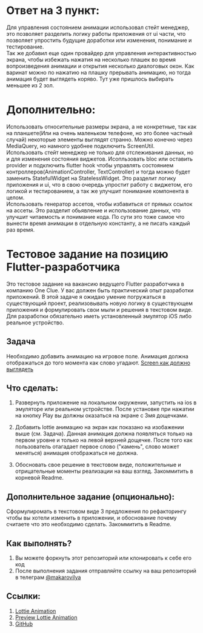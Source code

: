 # Ответ на 3 пункт:<br />
Для управления состоянием анимации использовал стейт менеджер, это позволяет разделить логику работы приложения от ui части, что позволяет упростить будущие доработки или изменения, понимание и тестирование.<br />
Так же добавил еще один провайдер для управления интерактивностью экрана, чтобы избежать нажатия на несколько плашек во время вопроизведения анимации и открытия несколько диалоговых окон. Как варинат можно по нажатию на плашку прерывать анимацию, но тогда анимация будет выглядеть коряво. Тут уже пришлось выбирать меньшее из 2 зол.

# Дополнительно:<br />
Использовать относительные размеры экрана, а не конкретные, так как на планшете(Или на очень маленьком телефоне, но это более частный случай) некоторые элементы выглядят странно. Можно конечно через MediaQuery, но намного удобнее подключить ScreenUtil.<br />
Использовать стейт менеджер не только для отслеживания данных, но и для изменения состояния виджетов. Исопльзовать bloc или оставить provider и подключить flutter hook чтобы управлять состоянием контроллеров(AnimationController, TextController) и тогда можно будет заменить StatefulWidget на StatelessWidget. Это разделит логику приложения и ui, что в свою очередь упростит работу с виджетом, его логикой и тестированием, а так же улучшит понимание компонента в целом.<br />
Использовать генератор ассетов, чтобы избавиться от прямых ссылок на ассеты. Это разделит обьявление и использование данных, что улучшит читаемость и понимание кода. По сути это тоже самое что вынести время анимации в отдельную константу, а не писать каждый раз время.<br />


# Тестовое задание на позицию Flutter-разработчика

Это тестовое задание на вакансию ведущего Flutter разработчика в компанию One Clue. У вас должен быть практический опыт разработки приложений. В этой задаче я ожидаю умение погружаться в существующий проект, реализовывать новую логику в существующем приложения и формулировать свои мыли и решения в текстовом виде.
Для разработки обязательно иметь установленный эмулятор iOS либо реальное устройство.

## Задача
Необходимо добавить анимацию на игровое поле. Анимация должна отображаться до того момента как слово угадают.
[Screen как должно выглядеть](https://github.com/imakarov/olympian-flutter-test/blob/master/test-flutter.png)

## Что сделать:
1. Развернуть приложение на локальном окружении, запустить на ios в эмуляторе или реальном устройстве. После установке при нажатии на кнопку Play вы должны оказаться на экране с 3мя дощечками.

2. Добавить lottie анимацию на экран как показано на изобажении выше (см. Задача). Данная анимация должна появляться только на первом уровне и только на левой верхней дощечке. После того как пользователь отагадает первое слово ("камень", слово может меняться) анимация отображаться не должна.

3. Обосновать свое решение в текстовом виде, положительные и отрицательные моменты реализации на ваш взгляд. Закоммитить в корневой Readme.


## Дополнительное задание (опционально):
Сформулиромать в текстовом виде 3 предложения по рефакторингу чтобы вы хотели изменить в приложении, и обоснование почему считаете что это необходимо сделать. Закоммитить в Readme.

## Как выполнять?
1. Вы можете форкнуть этот репозиторий или клонировать к себе его код
2. После выполнения задания отправляйте ссылку на ваш репозиторий в телеграм [@makarovilya](https://t.me/makarovilya) 

## Ссылки:
1. [Lottie Animation](https://raw.githubusercontent.com/imakarov/olympian-flutter-test/master/Animation.json)
2. [Preview Lottie Animation](https://app.lottiefiles.com/preview)
3. [GitHub](https://github.com/imakarov/olympian_flutter_test)